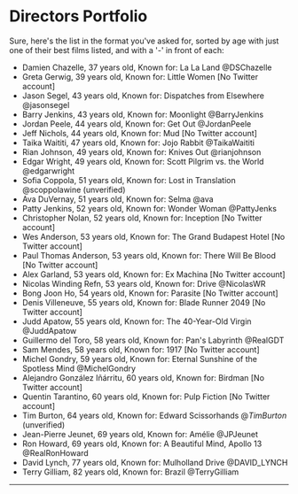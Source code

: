 # Directors Portfolio

Sure, here's the list in the format you've asked for, sorted by age with just one of their best films listed, and with a '-' in front of each:

- Damien Chazelle, 37 years old, Known for: La La Land @DSChazelle
- Greta Gerwig, 39 years old, Known for: Little Women [No Twitter account]
- Jason Segel, 43 years old, Known for: Dispatches from Elsewhere @jasonsegel
- Barry Jenkins, 43 years old, Known for: Moonlight @BarryJenkins
- Jordan Peele, 44 years old, Known for: Get Out @JordanPeele
- Jeff Nichols, 44 years old, Known for: Mud [No Twitter account]
- Taika Waititi, 47 years old, Known for: Jojo Rabbit @TaikaWaititi
- Rian Johnson, 49 years old, Known for: Knives Out @rianjohnson
- Edgar Wright, 49 years old, Known for: Scott Pilgrim vs. the World @edgarwright
- Sofia Coppola, 51 years old, Known for: Lost in Translation @scoppolawine (unverified)
- Ava DuVernay, 51 years old, Known for: Selma @ava
- Patty Jenkins, 52 years old, Known for: Wonder Woman @PattyJenks
- Christopher Nolan, 52 years old, Known for: Inception [No Twitter account]
- Wes Anderson, 53 years old, Known for: The Grand Budapest Hotel [No Twitter account]
- Paul Thomas Anderson, 53 years old, Known for: There Will Be Blood [No Twitter account]
- Alex Garland, 53 years old, Known for: Ex Machina [No Twitter account]
- Nicolas Winding Refn, 53 years old, Known for: Drive @NicolasWR
- Bong Joon Ho, 54 years old, Known for: Parasite [No Twitter account]
- Denis Villeneuve, 55 years old, Known for: Blade Runner 2049 [No Twitter account]
- Judd Apatow, 55 years old, Known for: The 40-Year-Old Virgin @JuddApatow
- Guillermo del Toro, 58 years old, Known for: Pan's Labyrinth @RealGDT
- Sam Mendes, 58 years old, Known for: 1917 [No Twitter account]
- Michel Gondry, 59 years old, Known for: Eternal Sunshine of the Spotless Mind @MichelGondry
- Alejandro González Iñárritu, 60 years old, Known for: Birdman [No Twitter account]
- Quentin Tarantino, 60 years old, Known for: Pulp Fiction [No Twitter account]
- Tim Burton, 64 years old, Known for: Edward Scissorhands @_TimBurton_ (unverified)
- Jean-Pierre Jeunet, 69 years old, Known for: Amélie @JPJeunet
- Ron Howard, 69 years old, Known for: A Beautiful Mind, Apollo 13 @RealRonHoward
- David Lynch, 77 years old, Known for: Mulholland Drive @DAVID_LYNCH
- Terry Gilliam, 82 years old, Known for: Brazil @TerryGilliam

---
